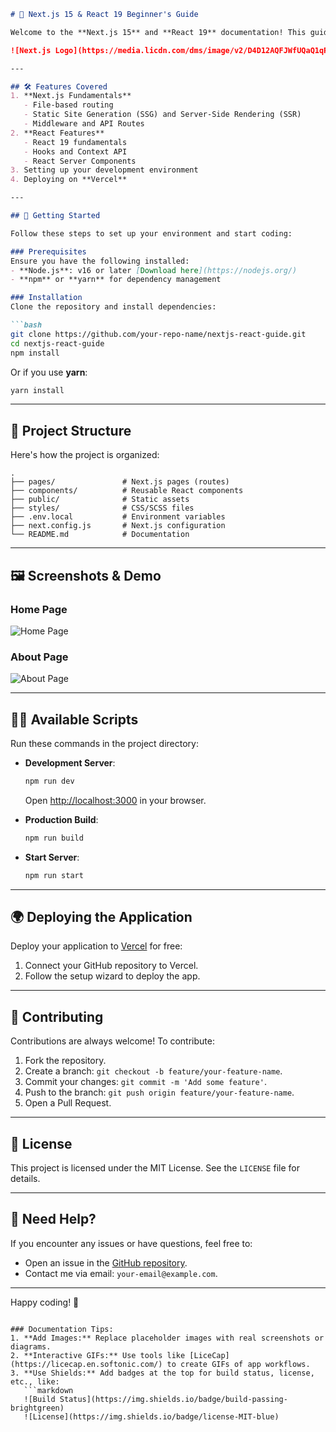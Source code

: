 ```markdown
# 📘 Next.js 15 & React 19 Beginner's Guide

Welcome to the **Next.js 15** and **React 19** documentation! This guide will help new developers learn and build projects using the latest features of Next.js and React.

![Next.js Logo](https://media.licdn.com/dms/image/v2/D4D12AQFJWfUQaQ1qPg/article-cover_image-shrink_600_2000/article-cover_image-shrink_600_2000/0/1675674296261?e=2147483647&v=beta&t=P8Jq3VX9Y4XbyaI7Y1CwViZVcW3LzVONrntTaogyL94)

---

## 🛠 Features Covered
1. **Next.js Fundamentals**
   - File-based routing
   - Static Site Generation (SSG) and Server-Side Rendering (SSR)
   - Middleware and API Routes
2. **React Features**
   - React 19 fundamentals
   - Hooks and Context API
   - React Server Components
3. Setting up your development environment
4. Deploying on **Vercel**

---

## 🚀 Getting Started

Follow these steps to set up your environment and start coding:

### Prerequisites
Ensure you have the following installed:
- **Node.js**: v16 or later [Download here](https://nodejs.org/)
- **npm** or **yarn** for dependency management

### Installation
Clone the repository and install dependencies:

```bash
git clone https://github.com/your-repo-name/nextjs-react-guide.git
cd nextjs-react-guide
npm install
```

Or if you use **yarn**:
```bash
yarn install
```

---

## 📂 Project Structure
Here's how the project is organized:

```
.
├── pages/               # Next.js pages (routes)
├── components/          # Reusable React components
├── public/              # Static assets
├── styles/              # CSS/SCSS files
├── .env.local           # Environment variables
├── next.config.js       # Next.js configuration
└── README.md            # Documentation
```

---

## 🖼 Screenshots & Demo

### Home Page
![Home Page](https://via.placeholder.com/800x400.png?text=Home+Page)

### About Page
![About Page](https://via.placeholder.com/800x400.png?text=About+Page)

---

## 🧑‍💻 Available Scripts

Run these commands in the project directory:

- **Development Server**:
  ```bash
  npm run dev
  ```
  Open [http://localhost:3000](http://localhost:3000) in your browser.

- **Production Build**:
  ```bash
  npm run build
  ```

- **Start Server**:
  ```bash
  npm run start
  ```

---

## 🌍 Deploying the Application
Deploy your application to [Vercel](https://vercel.com/) for free:
1. Connect your GitHub repository to Vercel.
2. Follow the setup wizard to deploy the app.

---

## 🌱 Contributing

Contributions are always welcome! To contribute:
1. Fork the repository.
2. Create a branch: `git checkout -b feature/your-feature-name`.
3. Commit your changes: `git commit -m 'Add some feature'`.
4. Push to the branch: `git push origin feature/your-feature-name`.
5. Open a Pull Request.

---

## 📜 License
This project is licensed under the MIT License. See the `LICENSE` file for details.

---

## 📢 Need Help?
If you encounter any issues or have questions, feel free to:
- Open an issue in the [GitHub repository](https://github.com/your-repo-name/issues).
- Contact me via email: `your-email@example.com`.

---

Happy coding! 🎉
```

### Documentation Tips:
1. **Add Images:** Replace placeholder images with real screenshots or diagrams.
2. **Interactive GIFs:** Use tools like [LiceCap](https://licecap.en.softonic.com/) to create GIFs of app workflows.
3. **Use Shields:** Add badges at the top for build status, license, etc., like:
   ```markdown
   ![Build Status](https://img.shields.io/badge/build-passing-brightgreen)
   ![License](https://img.shields.io/badge/license-MIT-blue)
   ```
